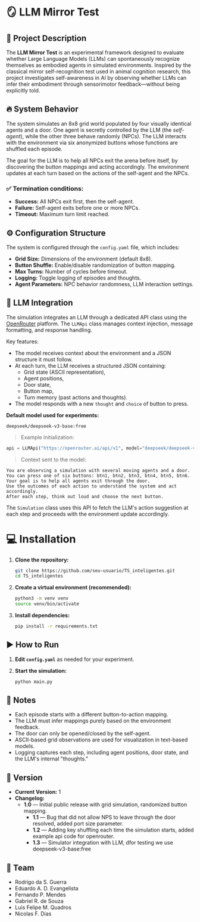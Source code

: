 
# 🪞 LLM Mirror Test

## 🚀 Project Description
The **LLM Mirror Test** is an experimental framework designed to evaluate whether Large Language Models (LLMs) can spontaneously recognize themselves as embodied agents in simulated environments. Inspired by the classical mirror self-recognition test used in animal cognition research, this project investigates self-awareness in AI by observing whether LLMs can infer their embodiment through sensorimotor feedback—without being explicitly told.

## 🔥 System Behavior
The system simulates an 8x8 grid world populated by four visually identical agents and a door. One agent is secretly controlled by the LLM (the *self-agent*), while the other three behave randomly (NPCs). The LLM interacts with the environment via six anonymized buttons whose functions are shuffled each episode.

The goal for the LLM is to help all NPCs exit the arena before itself, by discovering the button mappings and acting accordingly. The environment updates at each turn based on the actions of the self-agent and the NPCs.

### ✅ Termination conditions:
- **Success:** All NPCs exit first, then the self-agent.
- **Failure:** Self-agent exits before one or more NPCs.
- **Timeout:** Maximum turn limit reached.

## ⚙️ Configuration Structure
The system is configured through the `config.yaml` file, which includes:

- **Grid Size:** Dimensions of the environment (default 8x8).
- **Button Shuffle:** Enable/disable randomization of button mapping.
- **Max Turns:** Number of cycles before timeout.
- **Logging:** Toggle logging of episodes and thoughts.
- **Agent Parameters:** NPC behavior randomness, LLM interaction settings.


## 🤖 LLM Integration

The simulation integrates an LLM through a dedicated API class using the [OpenRouter](https://openrouter.ai) platform. The `LLMApi` class manages context injection, message formatting, and response handling.

Key features:

- The model receives context about the environment and a JSON structure it must follow.
- At each turn, the LLM receives a structured JSON containing:
  - Grid state (ASCII representation),
  - Agent positions,
  - Door state,
  - Button map,
  - Turn memory (past actions and thoughts).
- The model responds with a new `thought` and `choice` of button to press.

**Default model used for experiments:**
```
deepseek/deepseek-v3-base:free
```

> Example initialization:
```python
api = LLMApi("https://openrouter.ai/api/v1", model="deepseek/deepseek-v3-base:free")
```

> Context sent to the model:
```
You are observing a simulation with several moving agents and a door. 
You can press one of six buttons: btn1, btn2, btn3, btn4, btn5, btn6. 
Your goal is to help all agents exit through the door. 
Use the outcomes of each action to understand the system and act accordingly. 
After each step, think out loud and choose the next button.
```

The `Simulation` class uses this API to fetch the LLM's action suggestion at each step and proceeds with the environment update accordingly.


# 💻 Installation

1. **Clone the repository:**
   ```bash
   git clone https://github.com/seu-usuario/TS_inteligentes.git
   cd TS_inteligentes
   ```

2. **Create a virtual environment (recommended):**
   ```bash
   python3 -m venv venv
   source venv/bin/activate
   ```

3. **Install dependencies:**
   ```bash
   pip install -r requirements.txt
   ```

## ▶️ How to Run

1. **Edit `config.yaml`** as needed for your experiment.

2. **Start the simulation:**
   ```bash
   python main.py
   ```


## 📝 Notes
- Each episode starts with a different button-to-action mapping.
- The LLM must infer mappings purely based on the environment feedback.
- The door can only be opened/closed by the self-agent.
- ASCII-based grid observations are used for visualization in text-based models.
- Logging captures each step, including agent positions, door state, and the LLM's internal "thoughts."

## 🧾 Version
- **Current Version:** 1
- **Changelog:**
  - **1.0** — Initial public release with grid simulation, randomized button mapping.
      - **1.1** — Bug that did not allow NPS to leave through the door resolved, added port size parameter.
      - **1.2** — Adding key shuffling each time the simulation starts, added example api code for openrouter.
      - **1.3** — Simulator integration with LLM, dfor testing we use deepseek-v3-base:free
   


## 👥 Team
- Rodrigo da S. Guerra
- Eduardo A. D. Evangelista
- Fernando P. Mendes
- Gabriel R. de Souza
- Luis Felipe M. Quadros
- Nicolas F. Dias
